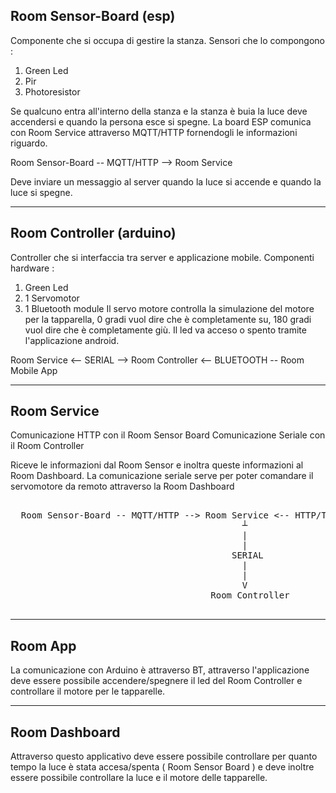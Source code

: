 ## Room Sensor-Board (esp)
Componente che si occupa di gestire la stanza. Sensori che lo compongono : 
 1) Green Led
 2) Pir
 3) Photoresistor
 
 Se qualcuno entra all'interno della stanza e la stanza è buia la luce deve accendersi e quando la persona esce si spegne. 
 La board ESP comunica con Room Service attraverso MQTT/HTTP fornendogli le informazioni riguardo.
 
 Room Sensor-Board -- MQTT/HTTP --> Room Service
 
 Deve inviare un messaggio al server quando la luce si accende e quando la luce si spegne. 

 
 ----
 
## Room Controller (arduino)
Controller che si interfaccia tra server e applicazione mobile. Componenti hardware : 
 1) Green Led
 2) 1 Servomotor
 3) 1 Bluetooth module 
Il servo motore controlla la simulazione del motore per la tapparella, 0 gradi vuol dire che è completamente su, 180 gradi vuol dire che è completamente giù. Il led va acceso o spento tramite l'applicazione android. 

Room Service <-- SERIAL --> Room Controller <-- BLUETOOTH -- Room Mobile App


----

## Room Service 
 Comunicazione HTTP con il Room Sensor Board
 Comunicazione Seriale con il Room Controller
 
 Riceve le informazioni dal Room Sensor e inoltra queste informazioni al Room Dashboard.
 La comunicazione seriale serve per poter comandare il servomotore da remoto attraverso la Room Dashboard
 <pre>

  Room Sensor-Board -- MQTT/HTTP --> Room Service <-- HTTP/TCP -- Room Dashboard
                                            ┴
                                            |
                                            |
                                          SERIAL
                                            |
                                            |
                                            V
                                      Room Controller 

</pre>
 


 ----
 
## Room App 
 La comunicazione con Arduino è attraverso BT, attraverso l'applicazione deve essere possibile accendere/spegnere il led del Room Controller e controllare il motore per le tapparelle. 
 
 
 ----
 
## Room Dashboard
Attraverso questo applicativo deve essere possibile controllare per quanto tempo la luce è stata accesa/spenta ( Room Sensor Board ) e deve inoltre essere possibile controllare la luce e il motore delle tapparelle. 
